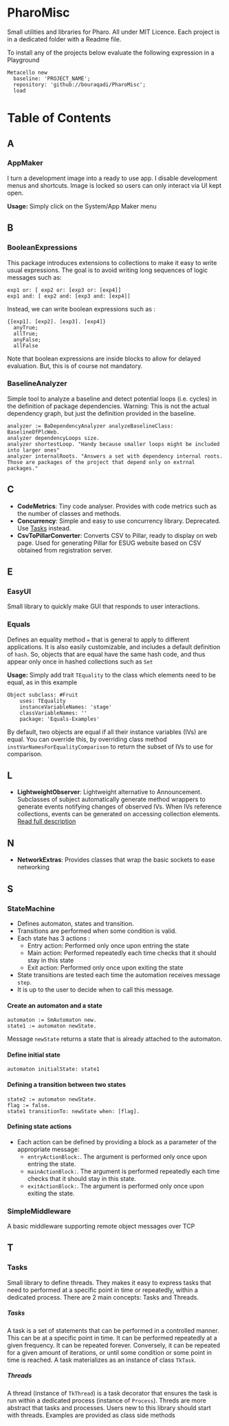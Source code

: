 # PharoMisc
Small utilities and libraries for Pharo. All under MIT Licence.
Each project is in a dedicated folder with a Readme file.

To install any of the projects below evaluate the following expression in a Playground
```Smalltalk
Metacello new
  baseline: 'PROJECT_NAME';
  repository: 'github://bouraqadi/PharoMisc';
  load
 ```

# Table of Contents
## A
### AppMaker
I turn a development image into a ready to use app. I disable development menus and shortcuts. Image is locked so users can only interact via UI kept open.

**Usage:** Simply click on the System/App Maker menu

## B
### BooleanExpressions
This package introduces extensions to collections to make it easy to write usual expressions.
The goal is to avoid writing long sequences of logic messages such as:
```Smalltalk
exp1 or: [ exp2 or: [exp3 or: [exp4]]
exp1 and: [ exp2 and: [exp3 and: [exp4]]
```

Instead, we can write boolean expressions such as :
```Smalltalk
{[exp1]. [exp2]. [exp3]. [exp4]}
  anyTrue;
  allTrue;
  anyFalse;
  allFalse
```

Note that boolean expressions are inside blocks to allow for delayed evaluation.
But, this is of course not mandatory.


### BaselineAnalyzer
Simple tool to analyze a baseline and detect potential loops (i.e. cycles) in the definition of package dependencies. Warning: This is not the actual dependency graph, but just the definition provided in the baseline.
  ```st
  analyzer := BaDependencyAnalyzer analyzeBaselineClass:  BaselineOfPlcWeb.
  analyzer dependencyLoops size.
  analyzer shortestLoop. "Handy because smaller loops might be included into larger ones"
  analyzer internalRoots. "Answers a set with dependency internal roots. Those are packages of the project that depend only on extrnal packages."
  ```

## C
- **CodeMetrics**: Tiny code analyser. Provides with code metrics such as the number of classes and methods.
- **Concurrency**: Simple and easy to use concurrency library. Deprecated. Use [Tasks](/Tasks) instead.
- **CsvToPillarConverter**: Converts CSV to Pillar, ready to display on web page. Used for generating Pillar for ESUG website based on CSV obtained from registration server.

## E
### EasyUI
Small library to quickly make GUI that responds to user interactions. 

### Equals
Defines an equality method `=` that is general to apply to different applications. 
It is also easily customizable, and includes a default definition of `hash`. 
So, objects that are equal have the same hash code, and thus appear only once in hashed collections such as `Set`

**Usage:** Simply add trait `TEquality` to the class which elements need to be equal, as in this example

```Smalltalk
Object subclass: #Fruit
	uses: TEquality
	instanceVariableNames: 'stage'
	classVariableNames: ''
	package: 'Equals-Examples'
```

By default, two objects are equal if all their instance variables (IVs) are equal.
You can override this, by overriding class method `instVarNamesForEqualityComparison` to return the subset of IVs to use for comparison.

## L
- **LightweightObserver**: Lightweight alternative to Announcement. Subclasses of subject automatically generate method wrappers to generate events notifying changes of observed IVs. When IVs reference collections, events can be generated on accessing collection elements. [Read full description](https://nootrix.com/tutorials/lightweight-observer-pharo/)

## N
- **NetworkExtras**: Provides classes that wrap the basic sockets to ease networking

## S
### StateMachine
- Defines automaton, states and transition.  
- Transitions are performed when some condition is valid. 
- Each state has 3 actions :
	-  Entry action: Performed only once upon entring the state
	-  Main action: Performed repeatedly each time checks that it should stay in this state
	-  Exit action: Performed only once upon exiting the state
- State transitions are tested each time the automation receives message `step`.
- It is up to the user to decide when to call this message.

#### Create an automaton and a state
```Smalltalk
automaton := SmAutomaton new.
state1 := automaton newState.
```
Message `newState` returns a state that is already attached to the automaton.

#### Define initial state
```Smalltalk
automaton initialState: state1
```

#### Defining a transition between two states
```Smalltalk
state2 := automaton newState.
flag := false.
state1 transitionTo: newState when: [flag].
```

#### Defining state actions
- Each action can be defined by providing a block as a parameter of the appropriate message:
	- `entryActionBlock:`. The argument is performed only once upon entring the state.
	- `mainActionBlock:`. The argument is performed repeatedly each time checks that it should stay in this state.
	- `exitActionBlock:`. The argument is performed only once upon exiting the state.

### SimpleMiddleware
A basic middleware supporting remote object messages over TCP

## T
### Tasks
Small library to define threads. They makes it easy to express tasks that need to performed at a specific point in time or repeatedly, within a dedicated process. There are 2 main concepts: Tasks and Threads.
##### Tasks
A task is a set of statements that can be performed in a controlled manner. This can be at a specific point in time. 
It can be performed repeatedly at a given frequency. 
It can be repeated forever.
Conversely, it can be repeated for a given amount of iterations, or until some condition or some point in time is reached. 
A task materializes as an instance of class `TkTask`.
##### Threads
A thread (instance of `TkThread`) is a task decorator that ensures the task is run within a dedicated process (instance of `Process`).
Threds are more abstract that tasks and processes. Users new to this library should start with threads.
Examples are provided as class side methods 


